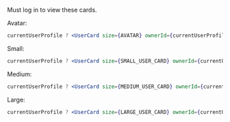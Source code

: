 Must log in to view these cards.

Avatar:
```jsx
currentUserProfile ? <UserCard size={AVATAR} ownerId={currentUserProfile.ownerId}/> : <UserCard size={AVATAR} ownerId={273950}/>
```

Small:
```jsx
currentUserProfile ? <UserCard size={SMALL_USER_CARD} ownerId={currentUserProfile.ownerId}/> : <UserCard size={SMALL_USER_CARD} ownerId={273950}/>
```

Medium:
```jsx
currentUserProfile ? <UserCard size={MEDIUM_USER_CARD} ownerId={currentUserProfile.ownerId}/> : <UserCard size={MEDIUM_USER_CARD} ownerId={273950}/>
```

Large:
```jsx
currentUserProfile ? <UserCard size={LARGE_USER_CARD} ownerId={currentUserProfile.ownerId}/> : <UserCard size={LARGE_USER_CARD} ownerId={273950}/>
```